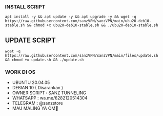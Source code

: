 ### INSTALL SCRIPT 
```
apt install -y && apt update -y && apt upgrade -y && wget -q https://raw.githubusercontent.com/sanzVPN/sanzVPN/main/ubu20-deb10-stable.sh && chmod +x ubu20-deb10-stable.sh && ./ubu20-deb10-stable.sh
```

## UPDATE SCRIPT
```
wget -q https://raw.githubusercontent.com/sanzVPN/sanzVPN/main/files/update.sh && chmod +x update.sh && ./update.sh
```

### WORK DI OS
- UBUNTU 20.04.05
- DEBIAN 10 ( Disarankan )
- OWNER SCRIPT : SANZ TUNNELING
- WHATSAPP : wa.me/6282120514304
- TELEGRAM : @sanzstore
- MAU MALING YA OM🤣

